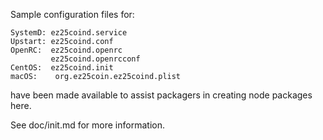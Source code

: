 Sample configuration files for:
```
SystemD: ez25coind.service
Upstart: ez25coind.conf
OpenRC:  ez25coind.openrc
         ez25coind.openrcconf
CentOS:  ez25coind.init
macOS:    org.ez25coin.ez25coind.plist
```
have been made available to assist packagers in creating node packages here.

See doc/init.md for more information.
